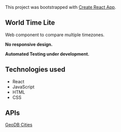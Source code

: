 This project was bootstrapped with [Create React App](https://github.com/facebook/create-react-app).

## World Time Lite

Web component to compare multiple timezones.

**No responsive design.**

**Automated Testing under development.**

## Technologies used

- React
- JavaScript
- HTML
- CSS

## APIs

[GeoDB Cities](https://rapidapi.com/wirefreethought/api/geodb-cities/details)
